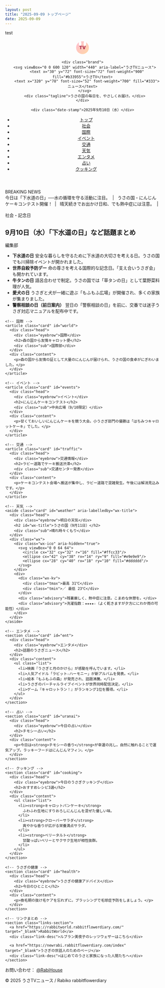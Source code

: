 ```yaml
---
layout: post
title: "2025-09-09 トップページ"
date: 2025-09-09
---
```

test

<html lang="ja">
<head>
  <meta charset="utf-8" />
  <meta name="viewport" content="width=device-width, initial-scale=1" />
  <title>うさTVニュース | 2025年9月10日（水）</title>
  <meta property="og:title" content="うさTVニュース | 2025年9月10日（水）">
  <meta property="og:site_name" content="うさTVニュース">
  <meta property="og:description" content="うさの国のフィクションニュースと、今日のうさぎ占い・おすすめレシピ・お天気情報をお届け。">
  <meta property="og:type" content="article">
  <link rel="stylesheet" href="style.css">
</head>
<body>

<!-- 背景デコ -->
<div class="bg-deco">
  <div class="heart"></div>
  <div class="heart"></div>
  <div class="star"></div>
  <div class="star"></div>
  <div class="heart"></div>
  <div class="star"></div>
  <div class="cloud"></div>
  <div class="cloud"></div>
  <div class="cloud"></div>
</div>

<!-- うさぎマスコット -->
<div class="bunny-deco">
  <div class="bunny-deco-face">
    <div class="bunny-eye left"></div>
    <div class="bunny-eye right"></div>
    <div class="bunny-cheek left"></div>
    <div class="bunny-cheek right"></div>
    <div class="bunny-nose"></div>
  </div>
</div>

<!-- ヘッダー -->
<header>
  <div class="container masthead">
    <div class="logo-wrap" aria-hidden="true">
      <svg viewBox="0 0 100 100" width="52" height="52" role="img" aria-label="うさTV">
        <defs>
          <linearGradient id="g" x1="0" x2="1" y1="0" y2="1">
            <stop stop-color="#ffbcd0" offset="0"/>
            <stop stop-color="#ffd7a6" offset="1"/>
          </linearGradient>
        </defs>
        <circle cx="50" cy="50" r="40" fill="url(#g)"/>
        <ellipse cx="35" cy="25" rx="8" ry="16" fill="#fff"/>
        <ellipse cx="65" cy="25" rx="8" ry="16" fill="#fff"/>
        <text x="50" y="60" text-anchor="middle" font-size="28" font-weight="900" fill="#b33955">TV</text>
      </svg>
    </div>

    <div class="brand">
      <svg viewBox="0 0 600 120" width="440" aria-label="うさTVニュース">
        <text x="30" y="72" font-size="72" font-weight="900" fill="#b33955">うさTV</text>
        <text x="320" y="78" font-size="52" font-weight="700" fill="#333">ニュース</text>
      </svg>
      <div class="tagline">うさの国の毎日を、やさしくお届け。</div>
    </div>

    <div class="date-stamp">2025年9月10日（水）</div>
  </div>

  <div class="container">
    <nav aria-label="主要カテゴリ">
      <ul class="nav-list">
        <li><a href="#" aria-current="page">トップ</a></li>
        <li><a href="#society">社会</a></li>
        <li><a href="#world">国際</a></li>
        <li><a href="#events">イベント</a></li>
        <li><a href="#traffic">交通</a></li>
        <li><a href="#weather">天気</a></li>
        <li><a href="#ent">エンタメ</a></li>
        <li><a href="#uranai">占い</a></li>
        <li><a href="#cooking">クッキング</a></li>
      </ul>
    </nav>
  </div>
</header>

<!-- ブレイキングニュース -->
<div class="container">
  <section class="ticker" aria-label="ブレイキングニュース">
    <div class="ticker-head">BREAKING&nbsp;NEWS</div>
    <div class="ticker-body" role="marquee" aria-live="polite">
      <div class="scroll">
        <span>今日は「下水道の日」──水の循環を守る活動に注目。&nbsp;&nbsp;|&nbsp;&nbsp;</span>
        <span>うさの国・にんじんケーキコンテスト開催！&nbsp;&nbsp;|&nbsp;&nbsp;</span>
        <span>晴天続きでお出かけ日和、でも熱中症には注意。&nbsp;&nbsp;|&nbsp;&nbsp;</span>
      </div>
    </div>
  </section>
</div>

<div class="container">
  <main>
    <!-- 社会・記念日 -->
    <article class="card" id="society">
      <div class="head">
        <div class="eyebrow">社会・記念日</div>
        <h1>9月10日（水）「下水道の日」など話題まとめ</h1>
        <div class="sub">編集部</div>
      </div>
      <div class="content">
        <ul class="list">
          <li><strong>下水道の日</strong>  
            安全な暮らしを守るために下水道の大切さを考える日。うさの国でも川掃除イベントが開かれました。
          </li>
          <li><strong>世界自殺予防デー</strong>  
            命の尊さを考える国際的な記念日。「支え合いうさぎ会」も開かれています。
          </li>
          <li><strong>牛タンの日</strong>  
            語呂合わせで制定。うさの国では「草タンの日」として葉野菜料理が人気。
          </li>
          <li><strong>愛犬の日</strong>  
            うさぎと犬が一緒に遊ぶ「もふもふ広場」が開催され、多くの家族が集まりました。
          </li>
          <li><strong>警察相談の日（前日案内）</strong>  
            翌日の「警察相談の日」を前に、交番では迷子うさぎ対応マニュアルを配布中です。
          </li>
        </ul>
      </div>
    </article>

    <!-- 国際 -->
    <article class="card" id="world">
      <div class="head">
        <div class="eyebrow">国際</div>
        <h2>森の国から友情キャロット便</h2>
        <div class="sub">国際部</div>
      </div>
      <div class="content">
        <p>森の国から友情の証として大量のにんじんが届けられ、うさの国の食卓がにぎわいました。</p>
      </div>
    </article>

    <!-- イベント -->
    <article class="card" id="events">
      <div class="head">
        <div class="eyebrow">イベント</div>
        <h2>にんじんケーキコンテスト</h2>
        <div class="sub">中央広場（9/10限定）</div>
      </div>
      <div class="content">
        <p>甘くておいしいにんじんケーキを競う大会。小うさぎ部門の優勝は「はちみつキャロットケーキ」でした。</p>
      </div>
    </article>

    <!-- 交通 -->
    <article class="card" id="traffic">
      <div class="head">
        <div class="eyebrow">交通情報</div>
        <h2>ラビー道路でケーキ搬送渋滞</h2>
        <div class="sub">交通センター発表</div>
      </div>
      <div class="content">
        <p>ケーキコンテスト会場へ搬送が集中し、ラビー道路で混雑発生。午後には解消見込みです。</p>
      </div>
    </article>

    <!-- 天気 -->
    <aside class="card" id="weather" aria-labelledby="wx-title">
      <div class="head">
        <div class="eyebrow">明日の天気</div>
        <h2 id="wx-title">うさの国（9月11日）</h2>
        <div class="sub">晴れ時々くもり</div>
      </div>
      <div class="wx">
        <div class="wx-ico" aria-hidden="true">
          <svg viewBox="0 0 64 64">
            <circle cx="32" cy="32" r="16" fill="#ffcc33"/>
            <ellipse cx="42" cy="38" rx="14" ry="9" fill="#e9e9e9"/>
            <ellipse cx="28" cy="40" rx="18" ry="10" fill="#dddddd"/>
          </svg>
        </div>
        <div>
          <div class="wx-kv">
            <div class="tmax">最高 31℃</div>
            <div class="tmin">／ 最低 23℃</div>
          </div>
          <div class="advisory">残暑厳しく、熱中症に注意。こまめな休憩を。</div>
          <div class="advisory">洗濯指数：★★★★☆（よく乾きますが夕方ににわか雨の可能性）</div>
        </div>
      </div>
    </aside>

    <!-- エンタメ -->
    <section class="card" id="ent">
      <div class="head">
        <div class="eyebrow">エンタメ</div>
        <h2>話題のうさぎニュース</h2>
      </div>
      <div class="content">
        <ul class="list">
          <li>映画『うさぎと月のかけら』が感動を呼んでいます。</li>
          <li>人気アイドル「ラビット☆ハーモニー」が新アルバムを発表。</li>
          <li>絵本『もふもふの森』が発売され、話題沸騰。</li>
          <li>うさぎのバーチャルライブイベントが世界同時配信決定。</li>
          <li>ゲーム『キャロットラン！』がランキング1位を獲得。</li>
        </ul>
      </div>
    </section>

    <!-- 占い -->
    <section class="card" id="uranai">
      <div class="head">
        <div class="eyebrow">今日の占い</div>
        <h2>チモシー占い</h2>
      </div>
      <div class="content">
        <p>今日は<strong>チモシーの香り</strong>が幸運の兆し。自然に触れることで運気アップ。ラッキーフードはにんじんマフィン。</p>
      </div>
    </section>

    <!-- クッキング -->
    <section class="card" id="cooking">
      <div class="head">
        <div class="eyebrow">今日のうさぎクッキング</div>
        <h2>おすすめレシピ3選</h2>
      </div>
      <div class="content">
        <ul class="list">
          <li><strong>キャロットパンケーキ</strong>  
            ふわふわ生地にすりおろしにんじんを混ぜた優しい味。
          </li>
          <li><strong>クローバーサラダ</strong>  
            爽やかな香りが広がる栄養満点サラダ。
          </li>
          <li><strong>ベリータルト</strong>  
            甘酸っぱいベリーとサクサク生地が相性抜群。
          </li>
        </ul>
      </div>
    </section>

    <!-- うさぎの健康 -->
    <section class="card" id="health">
      <div class="head">
        <div class="eyebrow">うさぎの健康アドバイス</div>
        <h2>今日のひとこと</h2>
      </div>
      <div class="content">
        <p>換毛期の抜け毛ケアを忘れずに。ブラッシングで毛球症予防をしましょう。</p>
      </div>
    </section>

    <!-- リンクまとめ -->
    <section class="links-section">
      <a href="https://rabbitworld.rabbitflowerdiary.com/" target="_blank">RabbitWorld</a>
      <div class="link-desc">ルブラン美夜子のレッツウェザーはこちら</div>

      <a href="https://newrabi.rabbitflowerdiary.com/index" target="_blank">うさぎの世話人のためのページ</a>
      <div class="link-desc">はじめてのうさと家族になった人間たちへ</div>
    </section>

  </main>

  <footer class="container">
    <p>お問い合わせ： <a href="https://x.com/RabiHouse" target="_blank">@RabiHouse</a></p>
    <p>© 2025 うさTVニュース / Rabiko rabbitflowerdiary</p>
  </footer>
</div>

</body>
</html>

